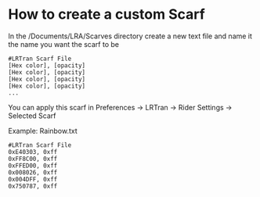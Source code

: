 # How to create a custom Scarf
In the /Documents/LRA/Scarves directory create a new text file and name it the name you want the scarf to be
```
#LRTran Scarf File
[Hex color], [opacity]
[Hex color], [opacity]
[Hex color], [opacity]
[Hex color], [opacity]
...
```
You can apply this scarf in Preferences -> LRTran -> Rider Settings -> Selected Scarf

Example: Rainbow.txt

```
#LRTran Scarf File
0xE40303, 0xff
0xFF8C00, 0xff
0xFFED00, 0xff
0x008026, 0xff
0x004DFF, 0xff
0x750787, 0xff
```

